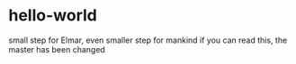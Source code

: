 # hello-world
small step for Elmar, even smaller step for mankind
if you can read this, the master has been changed
